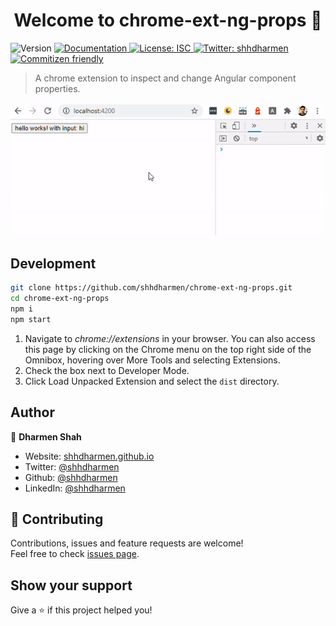 <h1 align="center">Welcome to chrome-ext-ng-props 👋</h1>
<p>
  <img alt="Version" src="https://img.shields.io/badge/version-1.0.0-blue.svg?cacheSeconds=2592000" />
  <a href="https://github.com/shhdharmen/chrome-ext-ng-props" target="_blank">
    <img alt="Documentation" src="https://img.shields.io/badge/documentation-yes-brightgreen.svg" />
  </a>
  <a href="#" target="_blank">
    <img alt="License: ISC" src="https://img.shields.io/badge/License-ISC-yellow.svg" />
  </a>
  <a href="https://twitter.com/shhdharmen" target="_blank">
    <img alt="Twitter: shhdharmen" src="https://img.shields.io/twitter/follow/shhdharmen.svg?style=social" />
  </a>
  <a href="http://commitizen.github.io/cz-cli/" target="_blank">
    <img alt="Commitizen friendly" src="https://img.shields.io/badge/commitizen-friendly-brightgreen.svg">
  </a>
</p>

> A chrome extension to inspect and change Angular component properties.

![](chrome-ext-ng-properties.gif)

## Development

```bash
git clone https://github.com/shhdharmen/chrome-ext-ng-props.git
cd chrome-ext-ng-props
npm i
npm start
```

1. Navigate to _chrome://extensions_ in your browser. You can also access this page by clicking on the Chrome menu on the top right side of the Omnibox, hovering over More Tools and selecting Extensions.
2. Check the box next to Developer Mode.
3. Click Load Unpacked Extension and select the `dist` directory.

## Author

👤 **Dharmen Shah**

- Website: [shhdharmen.github.io](https://shhdharmen.github.io)
- Twitter: [@shhdharmen](https://twitter.com/shhdharmen)
- Github: [@shhdharmen](https://github.com/shhdharmen)
- LinkedIn: [@shhdharmen](https://linkedin.com/in/shhdharmen)

## 🤝 Contributing

Contributions, issues and feature requests are welcome!<br />Feel free to check [issues page](https://github.com/shhdharmen/chrome-ext-ng-props/issues).

## Show your support

Give a ⭐️ if this project helped you!
